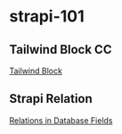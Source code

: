 # strapi-101
## Tailwind Block CC
[Tailwind Block](https://tailblocks.cc/)

## Strapi Relation
[Relations in Database Fields](https://strapi.io/blog/understanding-and-using-relations-in-strapi)

